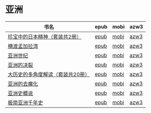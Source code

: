# 亚洲

| 书名 | epub | mobi | azw3 |
| --- | --- | --- | --- |
| [珍宝中的日本精神（套装共2册）](http://ct.dalanmei.com/f/31084289-771230002-e8674b) | [epub](http://ct.dalanmei.com/f/31084289-771230002-e8674b) | [mobi](http://ct.dalanmei.com/f/31084289-771241383-5c0988) | [azw3](http://ct.dalanmei.com/f/31084289-771233549-e023d5) |
| [横渡孟加拉湾](http://ct.dalanmei.com/f/31084289-569451356-45dbaa) | [epub](http://ct.dalanmei.com/f/31084289-569451356-45dbaa) | [mobi](http://ct.dalanmei.com/f/31084289-570232689-91f596) | [azw3](http://ct.dalanmei.com/f/31084289-571418119-e372b9) |
| [亚洲世纪](http://ct.dalanmei.com/f/31084289-571668649-04fc01) | [epub](http://ct.dalanmei.com/f/31084289-571668649-04fc01) | [mobi](http://ct.dalanmei.com/f/31084289-572116508-a477e6) | [azw3](http://ct.dalanmei.com/f/31084289-572176171-07ef14) |
| [亚洲的决裂](http://ct.dalanmei.com/f/31084289-571667331-cefc03) | [epub](http://ct.dalanmei.com/f/31084289-571667331-cefc03) | [mobi](http://ct.dalanmei.com/f/31084289-572116568-7baeb2) | [azw3](http://ct.dalanmei.com/f/31084289-572176292-c41293) |
| [大历史的多角度解读（套装共20册）](http://ct.dalanmei.com/f/31084289-571636442-50d7f7) | [epub](http://ct.dalanmei.com/f/31084289-571636442-50d7f7) | [mobi](http://ct.dalanmei.com/f/31084289-572123550-480924) | [azw3](http://ct.dalanmei.com/f/31084289-572184351-35ad8e) |
| [亚洲的去魔化](http://ct.dalanmei.com/f/31084289-571561280-497b5e) | [epub](http://ct.dalanmei.com/f/31084289-571561280-497b5e) | [mobi](http://ct.dalanmei.com/f/31084289-571987395-07c50d) | [azw3](http://ct.dalanmei.com/f/31084289-572212226-3bc031) |
| [亚洲史概说](http://ct.dalanmei.com/f/31084289-571586538-e6ff09) | [epub](http://ct.dalanmei.com/f/31084289-571586538-e6ff09) | [mobi](http://ct.dalanmei.com/f/31084289-571732555-20ee06) | [azw3](http://ct.dalanmei.com/f/31084289-571844540-4c9fa6) |
| [极简亚洲千年史](None) | [epub](None) | [mobi](None) | [azw3](None) |
